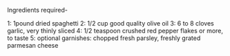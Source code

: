 Ingredients required-

1: 1pound dried spaghetti
2: 1/2 cup good quality olive oil
3: 6 to 8 cloves garlic, very thinly sliced 
4: 1/2 teaspoon crushed red pepper flakes or more, to taste
5: optional garnishes: chopped fresh parsley, freshly grated parmesan cheese